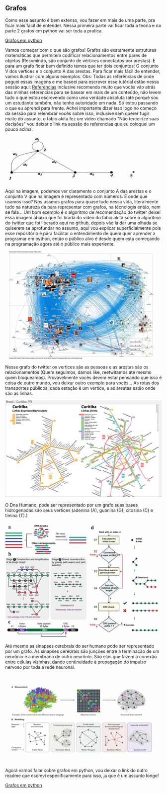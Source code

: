 ## Grafos

Como esse assunto é bem extenso, vou fazer em mais de uma parte, pra ficar mais facil de entender. Nessa primeira parte vai ficar toda a teoria e na parte 2 grafos em python vai ser toda a pratica.

<a href="https://github.com/BrunoCiccarino/python4noobs/blob/main/Ci%C3%AAnciasDaComputa%C3%A7%C3%A3o/Grafos/GrafosEmPython.md">Grafos em python</a>

Vamos começar com o que são grafos! Grafos são exatamente estruturas matemáticas que permitem codificar relacionamentos entre pares de objetos (Resumindo, são conjunto de vértices conectados por arestas). E para um grafo ficar bem definido temos que ter dois conjuntos: O conjunto V dos vértices e o conjunto A das arestas. Para ficar mais fácil de entender, vamos ilustrar com alguns exemplos. Obs: Todas as referências de onde peguei essas imagens e me baseei para escrever esse tutórial estão nessa sessão aqui: <a href="https://github.com/BrunoCiccarino/python4noobs/blob/main/REFERENCIAS.md">Referencias</a> inclusive recomendo muito que vocês vão atrás das minhas referencias para se basear em mais de um conteúdo, não levem tudo o que estou escrevendo como uma verdade absoluta (até porquê sou um estudante também, não tenho autoridade em nada. Só estou passando o que eu aprendi para frente. Achei importante dizer isso logo no começo da sessão para relembrar vocês sobre isso, inclusive sem querer fugir muito do assunto, o fabio akita fez um video chamado "Não terceirize suas decisões" vou deixar o link na sessão de referencias que eu coloquei um pouco acima.

<img src="https://github.com/BrunoCiccarino/python4noobs/blob/main/Ci%C3%AAnciasDaComputa%C3%A7%C3%A3o/Grafos/img/grafos.png" alt="Grafos">

Aqui na imagem, podemos ver claramente o conjunto A das arestas e o conjunto V que na imagem é representado com números. E onde que usamos isso? Nós usamos grafos para quase tudo nessa vida, literalmente tudo na natureza da para representar com grafos, na técnologia então, nem se fala... Um bom exemplo é o algoritmo de recomendação do twitter deixei essa imagem abaixo que foi tirada do video do fabio akita sobre o algoritmo do twitter que foi liberado aqui no github, depois vão la dar uma olhada se quiserem se aprofundar no assunto, aqui vou explicar superficialmente pois esse repositório é para facilitar o entendimento de quem quer aprender a programar em python, então o público alvo é desde quem esta começando na programação agora até o público mais experiente.

<img src="https://github.com/BrunoCiccarino/python4noobs/blob/main/Ci%C3%AAnciasDaComputa%C3%A7%C3%A3o/Grafos/img/GrafosTwitter.jpg" alt="Twitter Grafos">

Nesse grafo do twitter os vertices são as pessoas e as arestas são os relacionamentos (Quem seguimos, damos like, reetwitamos até mesmo quem bloqueamos). Provavelmente vocês devem estar pensando que isso é coisa de outro mundo, vou deixar outro exemplo para vocês... As rotas dos transportes públicos, cada estação é um vertice, e as arestas estão onde são as linhas. 

<img src="https://github.com/BrunoCiccarino/python4noobs/blob/main/Ci%C3%AAnciasDaComputa%C3%A7%C3%A3o/Grafos/img/GrafosTransporteP%C3%BAblico.jpg" alt="Grafos transporte público">

O Dna Humano, pode ser representado por um grafo suas bases hidrogenadas são seus vertices (adenina (A), guanina (G), citosina (C) e timina (T).)

<img src="https://github.com/BrunoCiccarino/python4noobs/blob/main/Ci%C3%AAnciasDaComputa%C3%A7%C3%A3o/Grafos/img/grafodna.jpg" alt="Dna Grafos">

Até mesmo as sinapses cerebrais do ser humano pode ser representado por um grafo. As sinapses cerebrais são junções entre a terminação de um neurônio e a membrana de outro neurônio. São elas que fazem a conexão entre células vizinhas, dando continuidade à propagação do impulso nervoso por toda a rede neuronal.

<img src="https://github.com/BrunoCiccarino/python4noobs/blob/main/Ci%C3%AAnciasDaComputa%C3%A7%C3%A3o/Grafos/img/cerebrografo.jpg" alt="Cerebro Grafo">

Agora vamos falar sobre grafos em python, vou deixar o link do outro readme que escrevi especificamente para isso, ja que é um assunto longo!

<a href="https://github.com/BrunoCiccarino/python4noobs/blob/main/Ci%C3%AAnciasDaComputa%C3%A7%C3%A3o/Grafos/GrafosEmPython.md"> Grafos em python</a>
